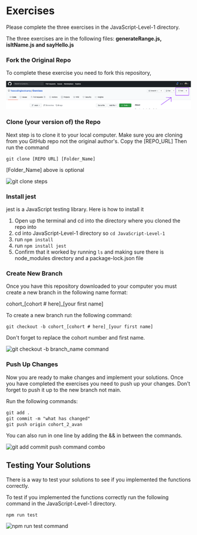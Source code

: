 # Exercises

Please complete the three exercises in the JavaScript-Level-1 directory.

The three exercises are in the following files:
**generateRange.js, isItName.js and sayHello.js**

### Fork the Original Repo
To complete these exercise you need to fork this repository,

![GitHub Repo fork button](https://raw.githubusercontent.com/Team-FCB/Assets/master/forking.png)

### Clone (your version of) the Repo
Next step is to clone it to your local computer. Make sure you are cloning from you GitHub repo not the original author's. Copy the [REPO_URL] Then run the command

    git clone [REPO URL] [Folder_Name]

[Folder_Name] above is optional

![git clone steps](https://s8.gifyu.com/images/git-clone.gif)

### Install jest
jest is a JavaScript testing library. Here is how to install it

 1. Open up the terminal and cd into the directory where you cloned the repo into
 2. cd into JavaScript-Level-1 directory so `cd JavaScript-Level-1`
 3. run `npm install`
 4. run `npm install jest`
 5. Confirm that it worked by running `ls` and making sure there is node_modules directory and a package-lock.json file

### Create New Branch
Once you have this repository downloaded to your computer you must create a new branch in the following name format:

cohort_[cohort # here]_[your first name]

To create a new branch run the following command:

    git checkout -b cohort_[cohort # here]_[your first name]

Don't forget to replace the cohort number and first name.

![git checkout -b branch_name command](https://s8.gifyu.com/images/git-checkout-branch.gif)

### Push Up Changes
Now you are ready to make changes and implement your solutions. Once you have completed the exercises you need to push up your changes. Don't forget to push it up to the new branch not main.

Run the following commands:

    git add .
    git commit -m "what has changed"
    git push origin cohort_2_avan

You can also run in one line by adding the && in between the commands.

![git add commit push command combo](https://s8.gifyu.com/images/git-push.gif)

## Testing Your Solutions

There is a way to test your solutions to see if you implemented the functions correctly.

To test if you implemented the functions correctly run the following command in the JavaScript-Level-1 directory.

    npm run test

![npm run test command](https://s8.gifyu.com/images/npm-run-test.gif)
